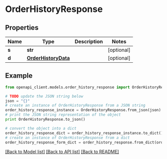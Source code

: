 # OrderHistoryResponse


## Properties

Name | Type | Description | Notes
------------ | ------------- | ------------- | -------------
**s** | **str** |  | [optional] 
**d** | [**OrderHistoryData**](OrderHistoryData.md) |  | [optional] 

## Example

```python
from openapi_client.models.order_history_response import OrderHistoryResponse

# TODO update the JSON string below
json = "{}"
# create an instance of OrderHistoryResponse from a JSON string
order_history_response_instance = OrderHistoryResponse.from_json(json)
# print the JSON string representation of the object
print OrderHistoryResponse.to_json()

# convert the object into a dict
order_history_response_dict = order_history_response_instance.to_dict()
# create an instance of OrderHistoryResponse from a dict
order_history_response_form_dict = order_history_response.from_dict(order_history_response_dict)
```
[[Back to Model list]](../README.md#documentation-for-models) [[Back to API list]](../README.md#documentation-for-api-endpoints) [[Back to README]](../README.md)


